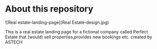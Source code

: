 # About this repository

![Real estate-landing-page](Real Estate-design.jpg)

This is a real estate landing page for a fictional company called Perfect Estate that (would) sell properties,provides new bookings etc.
created by ASTECH